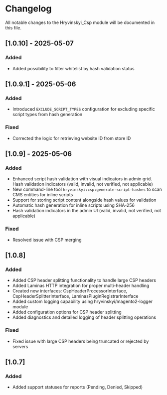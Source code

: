 # Changelog

All notable changes to the Hryvinskyi_Csp module will be documented in this file.
## [1.0.10] - 2025-05-07
### Added
- Added possibility to filter whitelist by hash validation status

## [1.0.9.1] - 2025-05-06
### Added
- Introduced `EXCLUDE_SCRIPT_TYPES` configuration for excluding specific script types from hash generation

### Fixed
- Corrected the logic for retrieving website ID from store ID

## [1.0.9] - 2025-05-06
### Added
- Enhanced script hash validation with visual indicators in admin grid. Hash validation indicators (valid, invalid, not verified, not applicable)
- New command-line tool `hryvinskyi:csp:generate-script-hashes` to scan CMS entities for inline scripts
- Support for storing script content alongside hash values for validation
- Automatic hash generation for inline scripts using SHA-256
- Hash validation indicators in the admin UI (valid, invalid, not verified, not applicable)

### Fixed
- Resolved issue with CSP merging

## [1.0.8]
### Added
- Added CSP header splitting functionality to handle large CSP headers
- Added Laminas HTTP integration for proper multi-header handling
- Created new interfaces: CspHeaderProcessorInterface, CspHeaderSplitterInterface, LaminasPluginRegistrarInterface
- Added custom logging capability using hryvinskyi/magento2-logger module
- Added configuration options for CSP header splitting
- Added diagnostics and detailed logging of header splitting operations

### Fixed
- Fixed issue with large CSP headers being truncated or rejected by servers

## [1.0.7]
### Added
- Added support statuses for reports (Pending, Denied, Skipped)